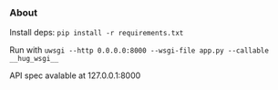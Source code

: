 ### About

Install deps: `pip install -r requirements.txt`

Run with `uwsgi --http 0.0.0.0:8000 --wsgi-file app.py --callable __hug_wsgi__`

API spec avalable at 127.0.0.1:8000
